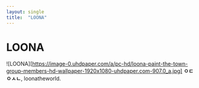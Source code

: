 ```yaml
---
layout: single
title:  "LOONA"
---
```


# LOONA

![LOONA][https://image-0.uhdpaper.com/a/pc-hd/loona-paint-the-town-group-members-hd-wallpaper-1920x1080-uhdpaper.com-907.0_a.jpg]
**ㅇㄷㅇㅅㄴ**, loonatheworld.
